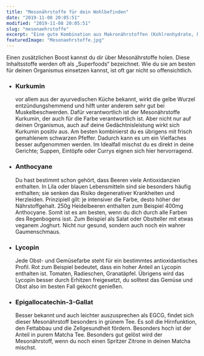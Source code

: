 ```yaml
---
title: "Mesonährstoffe für dein Wohlbefinden"
date: "2019-11-08 20:05:51"
modified: "2019-11-08 20:05:51"
slug: "mesonaehrstoffe"
excerpt: "Eine gute Kombination aus Makronährstoffen (Kohlrenhydrate, Fett, Eiweiß) und Mikronährstoffen (Vitamine und Mineralien) ist das Grundgerüst einer gesunden, veganen Ernährung. "
featuredImage: "Mesonaehrstoffe.jpg"
---
```


Einen zusätzlichen Boost kannst du dir über Mesonährstoffe holen. Diese Inhaltsstoffe werden oft als „Superfoods“ bezeichnet. Wie du sie am besten für deinen Organismus einsetzen kannst, ist oft gar nicht so offensichtlich.

*   ### Kurkumin
    
    vor allem aus der ayurvedischen Küche bekannt, wirkt die gelbe Wurzel entzündungshemmend und hilft unter anderem sehr gut bei Muskelbeschwerden. Dafür verantwortlich ist der Mesonährstoffe Kurkumin, der auch für die Farbe verantwortlich ist. Aber nicht nur auf deinen Organismus, auch auf deine Gedächtnisleistung wirkt sich Kurkumin positiv aus. Am besten kombinierst du es übrigens mit frisch gemahlenem schwarzen Pfeffer. Dadurch kann es um ein Vielfaches besser aufgenommen werden. Im Idealfall mischst du es direkt in deine Gerichte; Suppen, Eintöpfe oder Currys eignen sich hier hervorragend.
*   ### Anthocyane
    
    Du hast bestimmt schon gehört, dass Beeren viele Antioxidanzien enthalten. In Lila oder blauen Lebensmitteln sind sie besonders häufig enthalten; sie senken das Risiko degenerativer Krankheiten und Herzleiden. Prinzipiell gilt: je intensiver die Farbe, desto höher der Nährstoffgehalt. 250g Heidelbeeren enthalten zum Beispiel 400mg Anthocyane. Somit ist es am besten, wenn du dich durch alle Farben des Regenbogens isst. Zum Beispiel als Salat oder Obstteller mit etwas veganem Joghurt. Nicht nur gesund, sondern auch noch ein wahrer Gaumenschmaus.
*   ### Lycopin
    
    Jede Obst- und Gemüsefarbe steht für ein bestimmtes antioxidantisches Profil. Rot zum Beispiel bedeutet, dass ein hoher Anteil an Lycopin enthalten ist. Tomaten, Radieschen, Granatäpfel. Übrigens wird das Lycopin besser durch Erhitzen freigesetzt, du solltest das Gemüse und Obst also im besten Fall gekocht genießen.
*   ### Epigallocatechin-3-Gallat
    
    Besser bekannt und auch leichter auszusprechen als EGCG, findet sich dieser Mesonährstoff besonders in grünem Tee. Es soll die Hirnfunktion, den Fettabbau und die Zellgesundheit fördern. Besonders hoch ist der Anteil in purem Matcha Tee. Besonders gut gelöst wird der Mesonährstoff, wenn du noch einen Spritzer Zitrone in deinen Matcha mischst.